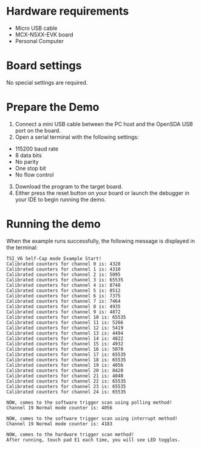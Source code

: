 Hardware requirements
=====================
- Micro USB cable
- MCX-N5XX-EVK board
- Personal Computer

Board settings
==============
No special settings are required.

Prepare the Demo
================
1. Connect a mini USB cable between the PC host and the OpenSDA USB port on the board.
2.  Open a serial terminal with the following settings:
   - 115200 baud rate
   - 8 data bits
   - No parity
   - One stop bit
   - No flow control
3. Download the program to the target board.
4. Either press the reset button on your board or launch the debugger in your IDE to begin running the demo.

Running the demo
================
When the example runs successfully, the following message is displayed in the terminal:

~~~~~~~~~~~~~~~~~~~~~
TSI_V6 Self-Cap mode Example Start!
Calibrated counters for channel 0 is: 4328 
Calibrated counters for channel 1 is: 4310 
Calibrated counters for channel 2 is: 5095 
Calibrated counters for channel 3 is: 65535 
Calibrated counters for channel 4 is: 8748 
Calibrated counters for channel 5 is: 8512 
Calibrated counters for channel 6 is: 7375 
Calibrated counters for channel 7 is: 7464 
Calibrated counters for channel 8 is: 4935 
Calibrated counters for channel 9 is: 4872 
Calibrated counters for channel 10 is: 65535 
Calibrated counters for channel 11 is: 5266 
Calibrated counters for channel 12 is: 5419 
Calibrated counters for channel 13 is: 4494 
Calibrated counters for channel 14 is: 4822 
Calibrated counters for channel 15 is: 4932 
Calibrated counters for channel 16 is: 5070 
Calibrated counters for channel 17 is: 65535 
Calibrated counters for channel 18 is: 65535 
Calibrated counters for channel 19 is: 4056 
Calibrated counters for channel 20 is: 8420 
Calibrated counters for channel 21 is: 4048 
Calibrated counters for channel 22 is: 65535 
Calibrated counters for channel 23 is: 65535 
Calibrated counters for channel 24 is: 65535 

NOW, comes to the software trigger scan using polling method!
Channel 19 Normal mode counter is: 4056

NOW, comes to the software trigger scan using interrupt method!
Channel 19 Normal mode counter is: 4183

NOW, comes to the hardware trigger scan method!
After running, touch pad E1 each time, you will see LED toggles.
~~~~~~~~~~~~~~~~~~~~~
